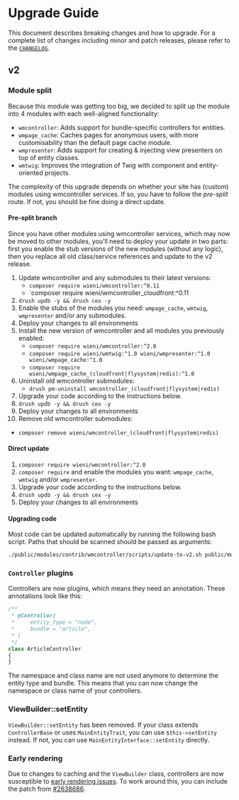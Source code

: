 # Upgrade Guide

This document describes breaking changes and how to upgrade. For a
complete list of changes including minor and patch releases, please
refer to the [`CHANGELOG`](CHANGELOG.md).

## v2
### Module split
Because this module was getting too big, we decided to split up the module into 4 modules with each well-aligned functionality:
- `wmcontroller`: Adds support for bundle-specific controllers for entities.
- `wmpage_cache`: Caches pages for anonymous users, with more customisability than the default page cache module.
- `wmpresenter`: Adds support for creating & injecting view presenters on top of entity classes.
- `wmtwig`: Improves the integration of Twig with component and entity-oriented projects.

The complexity of this upgrade depends on whether your site has (custom) modules using wmcontroller services. If so, you
have to follow the _pre-split_ route. If not, you should be fine doing a direct update.

#### Pre-split branch
Since you have other modules using wmcontroller services, which may now be moved to other modules, you'll need to deploy
your update in two parts: first you enable the stub versions of the new modules (without any logic), then you replace
all old class/service references and update to the v2 release.

1. Update wmcontroller and any submodules to their latest versions:
    - `composer require wieni/wmcontroller:^0.11`
    - `composer require wieni/wmcontroller_cloudfront:^0.11
2. `drush updb -y && drush cex -y`
3. Enable the stubs of the modules you need: `wmpage_cache`, `wmtwig`, `wmpresenter` and/or any submodules.
4. Deploy your changes to all environments
5. Install the new version of wmcontroller and all modules you previously enabled:
    - `composer require wieni/wmcontroller:^2.0`
    - `composer require wieni/wmtwig:^1.0 wieni/wmpresenter:^1.0 wieni/wmpage_cache:^1.0`
    - `composer require wieni/wmpage_cache_(cloudfront|flysystem|redis):^1.0`
6. Uninstall old wmcontroller submodules:
    - `drush pm-uninstall wmcontroller_(cloudfront|flysystem|redis)`
7. Upgrade your code according to the instructions below.
8. `drush updb -y && drush cex -y`
9. Deploy your changes to all environments
10. Remove old wmcontroller submodules:
- `composer remove wieni/wmcontroller_(cloudfront|flysystem|redis)`

#### Direct update
1. `composer require wieni/wmcontroller:^2.0`
2. `composer require` and enable the modules you want: `wmpage_cache`, `wmtwig` and/or `wmpresenter`.
3. Upgrade your code according to the instructions below.
8. `drush updb -y && drush cex -y`
9. Deploy your changes to all environments

#### Upgrading code
Most code can be updated automatically by running the following bash script. Paths that should be scanned should be
passed as arguments:

```bash
./public/modules/contrib/wmcontroller/scripts/update-to-v2.sh public/modules/custom/* public/themes/custom/* public/sites/*
```

### `Controller` plugins
Controllers are now plugins, which means they need an annotation. These annotations look like this:
```php
/**
 * @Controller(
 *     entity_type = "node",
 *     bundle = "article",
 * )
 */
class ArticleController
{
}
```
The namespace and class name are not used anymore to determine the entity type and bundle. This means that you can now
change the namespace or class name of your controllers.

### ViewBuilder::setEntity
`ViewBuilder::setEntity` has been removed. If your class extends `ControllerBase` or uses `MainEntityTrait`, you can use
`$this->setEntity` instead. If not, you can use `MainEntityInterface::setEntity` directly.

### Early rendering
Due to changes to caching and the `ViewBuilder` class, controllers are now susceptible to
[early rendering issues](https://www.lullabot.com/articles/early-rendering-a-lesson-in-debugging-drupal-8). To work
around this, you can include the patch from [#2638686](https://www.drupal.org/node/2638686).

